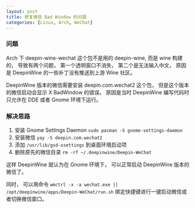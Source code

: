 ```yaml
---
layout: post
title: 修复微信 Bad Window 的问题
categories: [Linux, Arch, WeChat]
---
```


### 问题
Arch 下 deepin-wine-wechat 这个包不是用的 deepin-wine, 而是 wine 构建的， 导致有两个问题， 第一个透明窗口不消失， 第二个是无法输入中文， 原因是 DeepinWine 的一些补丁没有推送到上游 Wine 社区。

DeepinWine 版本的微信需要安装 deepin.com.wechat2 这个包， 但是这个版本的微信启动会显示 X BadWindow 的错误。
原因是当时 DeepinWine 编写代码时只允许在 DDE 或者 Gnome 环境下运行。

### 解决思路
1. 安装 Gnome Settings Daemon ```sudo pacman -S gnome-settings-daemon```
2. 安装微信 ```yay -S deepin.com.wechat2```
3. 添加 ```/usr/lib/gsd-xsettings``` 到桌面环境启动项
4. 删除原先的微信目录 ```rm -rf ~/.deepinwine/Deepin-WeChat```

这样 DeepinWine 就认为在 Gnome 环境下， 可以正常启动 DeepinWine 版本的微信了。

同时， 可以用命令 ```wmctrl -x -a wechat.exe || /opt/deepinwine/apps/Deepin-WeChat/run.sh``` 绑定快捷键进行一键启动微信或者切换微信窗口。

